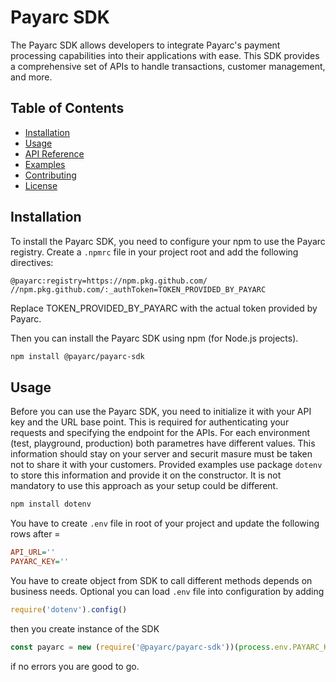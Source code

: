 # Payarc SDK

The Payarc SDK allows developers to integrate Payarc's payment processing capabilities into their applications with ease. This SDK provides a comprehensive set of APIs to handle transactions, customer management, and more.

## Table of Contents

- [Installation](#installation)
- [Usage](#usage)
- [API Reference](#api-reference)
- [Examples](#examples)
- [Contributing](#contributing)
- [License](#license)

## Installation

To install the Payarc SDK, you need to configure your npm to use the Payarc registry. Create a `.npmrc` file in your project root and add the following directives:

```text
@payarc:registry=https://npm.pkg.github.com/
//npm.pkg.github.com/:_authToken=TOKEN_PROVIDED_BY_PAYARC
``` 
Replace TOKEN_PROVIDED_BY_PAYARC with the actual token provided by Payarc.

Then you can install the Payarc SDK using npm (for Node.js projects).

```bash
npm install @payarc/payarc-sdk
```


## Usage

Before you can use the Payarc SDK, you need to initialize it with your API key and the URL base point. This is required for authenticating your requests and specifying the endpoint for the APIs. For each environment (test, playground, production) both parametres have different values. This information should stay on your server and securit masure must be taken not to share it with your customers. Provided examples use package `dotenv` to store this information and provide it on the constructor. It is not mandatory to use this approach as your setup could be different.

```bash
npm install dotenv
```

You have to create `.env` file in root of your project and update the following rows after =
```ini
API_URL=''
PAYARC_KEY=''
```
You have to create object from SDK to call different methods depends on business needs. Optional you can load `.env` file into configuration by adding
```javascript
require('dotenv').config()
```
then you create instance of the SDK
```javascript
const payarc = new (require('@payarc/payarc-sdk'))(process.env.PAYARC_KEY)
```
if no errors you are good to go.